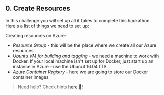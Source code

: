 ## 0. Create Resources
In this challenge you will set up all it takes to complete this hackathon.
Here's a list of things we need to set up:

Creating resources on Azure:
- *Resource Group* - this will be the place where we create all our Azure resources 
- *Ubuntu VM for building and tagging* - we need a machine to work with Docker. If your local machine isn't set up for Docker, just start up an instance in Azure - use the Ubunut 16.04 LTS
- *Azure Container Registry* - here we are going to store our Docker container images

 > Need help? Check hints [here :blue_book:](hints/creatingresources.md)! 

